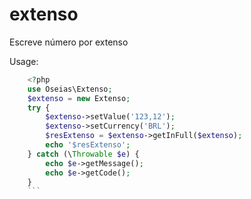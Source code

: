 # extenso
Escreve número por extenso

Usage:

```php
	<?php
	use Oseias\Extenso;
	$extenso = new Extenso;
	try {
		$extenso->setValue('123,12');
		$extenso->setCurrency('BRL');
		$resExtenso = $extenso->getInFull($extenso);
		echo '$resExtenso';
	} catch (\Throwable $e) {
		echo $e->getMessage();
		echo $e->getCode();
	}
	```
